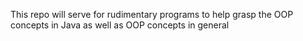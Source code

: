 This repo will serve for rudimentary programs to help grasp the OOP concepts in Java as well as OOP concepts in general
